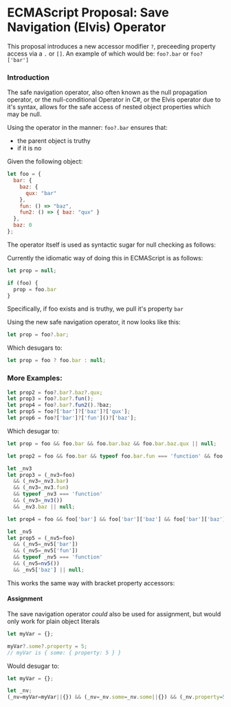 # ECMAScript Proposal: Save Navigation (Elvis) Operator

This proposal introduces a new accessor modifier `?`, preceeding property access via a `.` or `[]`. An example of which would be: `foo?.bar` or `foo?['bar']`

### Introduction

The safe navigation operator, also often known as the null propagation operator, or the null-conditional Operator in C#, or the Elvis operator due to it's syntax, allows for the safe access of nested object properties which may be null.

Using the operator in the manner: `foo?.bar` ensures that:

* the parent object is truthy
* if it is no

Given the following object:

```.js
let foo = {
  bar: {
    baz: {
      qux: "bar"
    },
    fun: () => "baz",
    fun2: () => { baz: "qux" }
  },
  baz: 0
};
```

The operator itself is used as syntactic sugar for null checking as follows:

Currently the idiomatic way of doing this in ECMAScript is as follows:

```.js
let prop = null;

if (foo) {
  prop = foo.bar
}
```

Specifically, if foo exists and is truthy, we pull it's property `bar`

Using the new safe navigation operator, it now looks like this:

```.js
let prop = foo?.bar;
```

Which desugars to:

```.js
let prop = foo ? foo.bar : null;
```

### More Examples:

```.js
let prop2 = foo?.bar?.baz?.qux;
let prop3 = foo?.bar?.fun();
let prop4 = foo?.bar?.fun2().?baz;
let prop5 = foo?['bar']?['baz']?['qux'];
let prop6 = foo?['bar']?['fun']()?['baz'];
```

Which desugar to:

```.js
let prop = foo && foo.bar && foo.bar.baz && foo.bar.baz.qux || null;

let prop2 = foo && foo.bar && typeof foo.bar.fun === 'function' && foo.bar.fun() || null;

let _nv3
let prop3 = (_nv3=foo)
  && (_nv3=_nv3.bar)
  && (_nv3=_nv3.fun)
  && typeof _nv3 === 'function'
  && (_nv3=_nv3())
  && _nv3.baz || null;

let prop4 = foo && foo['bar'] && foo['bar']['baz'] && foo['bar']['baz']['qux'] || null;

let _nv5
let prop5 = (_nv5=foo)
  && (_nv5=_nv5['bar'])
  && (_nv5=_nv5['fun'])
  && typeof _nv5 === 'function'
  && (_nv5=nv5())
  && _nv5['baz'] || null;
```

This works the same way with bracket property accessors:


#### Assignment

The save navigation operator *could* also be used for assignment, but would only work for plain object literals

```.js
let myVar = {};

myVar?.some?.property = 5;
// myVar is { some: { property: 5 } }
```

Would desugar to:

```.js
let myVar = {};

let _nv;
(_nv=myVar=myVar||{}) && (_nv=_nv.some=_nv.some||{}) && (_nv.property=5);
```
